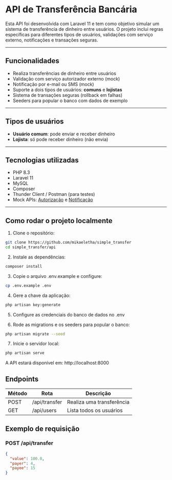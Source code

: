 # API de Transferência Bancária

Esta API foi desenvolvida com Laravel 11 e tem como objetivo simular um sistema de transferência de dinheiro entre usuários. O projeto inclui regras específicas para diferentes tipos de usuários, validações com serviço externo, notificações e transações seguras.

---

## Funcionalidades

- Realiza transferências de dinheiro entre usuários
- Validação com serviço autorizador externo (mock)
- Notificação por e-mail ou SMS (mock)
- Suporte a dois tipos de usuários: **comuns** e **lojistas**
- Sistema de transações seguras (rollback em falhas)
- Seeders para popular o banco com dados de exemplo

---

## Tipos de usuários

- **Usuário comum**: pode enviar e receber dinheiro
- **Lojista**: só pode receber dinheiro (não envia)

---

## Tecnologias utilizadas

- PHP 8.3
- Laravel 11
- MySQL
- Composer
- Thunder Client / Postman (para testes)
- Mock APIs: [Autorização](https://util.devi.tools/api/v2/authorize) e [Notificação](https://util.devi.tools/api/v1/notify)

---

## Como rodar o projeto localmente

1. Clone o repositório:
```bash
git clone https://github.com/mikaeletha/simple_transfer
cd simple_transfer/api
```
2. Instale as dependências:
```bash
composer install
```
3. Copie o arquivo .env.example e configure:
```bash
cp .env.example .env
```
4. Gere a chave da aplicação:
```bash
php artisan key:generate
```
5. Configure as credenciais do banco de dados no .env

6. Rode as migrations e os seeders para popular o banco:
```bash
php artisan migrate --seed
```
7. Inicie o servidor local:
```bash
php artisan serve
```
A API estará disponível em: http://localhost:8000

## Endpoints

| Método | Rota          | Descrição                         |
|--------|---------------|-----------------------------------|
| POST   | /api/transfer | Realiza uma transferência         |
| GET    | /api/users    | Lista todos os usuários           |


## Exemplo de requisição

### POST /api/transfer

```json
{
  "value": 100.0,
  "payer": 4,
  "payee": 15
}
```
